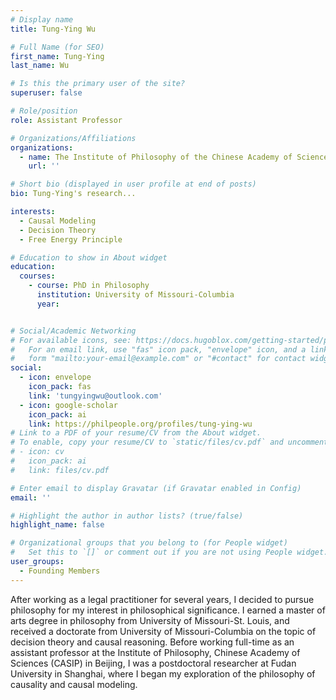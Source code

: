 ```yaml
---
# Display name
title: Tung-Ying Wu

# Full Name (for SEO)
first_name: Tung-Ying
last_name: Wu

# Is this the primary user of the site?
superuser: false

# Role/position
role: Assistant Professor

# Organizations/Affiliations
organizations:
  - name: The Institute of Philosophy of the Chinese Academy of Sciences, CASIP
    url: ''

# Short bio (displayed in user profile at end of posts)
bio: Tung-Ying's research...

interests:
  - Causal Modeling
  - Decision Theory
  - Free Energy Principle

# Education to show in About widget
education:
  courses:
    - course: PhD in Philosophy
      institution: University of Missouri-Columbia
      year: 


# Social/Academic Networking
# For available icons, see: https://docs.hugoblox.com/getting-started/page-builder/#icons
#   For an email link, use "fas" icon pack, "envelope" icon, and a link in the
#   form "mailto:your-email@example.com" or "#contact" for contact widget.
social:
  - icon: envelope
    icon_pack: fas
    link: 'tungyingwu@outlook.com'
  - icon: google-scholar
    icon_pack: ai
    link: https://philpeople.org/profiles/tung-ying-wu
# Link to a PDF of your resume/CV from the About widget.
# To enable, copy your resume/CV to `static/files/cv.pdf` and uncomment the lines below.
# - icon: cv
#   icon_pack: ai
#   link: files/cv.pdf

# Enter email to display Gravatar (if Gravatar enabled in Config)
email: ''

# Highlight the author in author lists? (true/false)
highlight_name: false

# Organizational groups that you belong to (for People widget)
#   Set this to `[]` or comment out if you are not using People widget.
user_groups:
  - Founding Members
---
```

After working as a legal practitioner for several years, I decided to pursue philosophy for my interest in philosophical significance. I earned a master of arts degree in philosophy from University of Missouri-St. Louis, and received a doctorate from University of Missouri-Columbia on the topic of decision theory and causal reasoning. Before working full-time as an assistant professor at the Institute of Philosophy, Chinese Academy of Sciences (CASIP) in Beijing, I was a postdoctoral researcher at Fudan University in Shanghai, where I began my exploration of the philosophy of causality and causal modeling.
